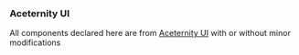 ### Aceternity UI

All components declared here are from [Aceternity UI](https://ui.aceternity.com/) with or without minor modifications
